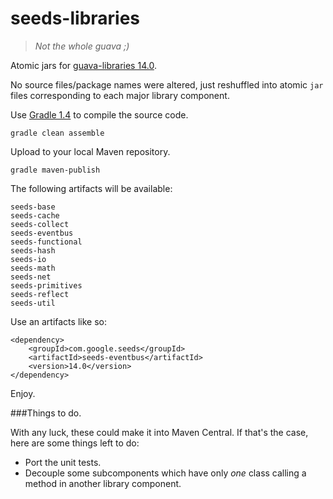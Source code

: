 seeds-libraries
===============

> *Not the whole guava ;)*

Atomic jars for [guava-libraries 14.0](https://code.google.com/p/guava-libraries/wiki/Release14). 

No source files/package names were altered, just reshuffled into atomic `jar` files corresponding to each major library component.

Use [Gradle 1.4](http://gradle.org "Gradle 1.4") to compile the source code.

    gradle clean assemble

Upload to your local Maven repository.

    gradle maven-publish

The following artifacts will be available:

    seeds-base
    seeds-cache
    seeds-collect
    seeds-eventbus
    seeds-functional
    seeds-hash
    seeds-io
    seeds-math
    seeds-net
    seeds-primitives
    seeds-reflect
    seeds-util

Use an artifacts like so:

    <dependency>
        <groupId>com.google.seeds</groupId>
        <artifactId>seeds-eventbus</artifactId>
        <version>14.0</version>
    </dependency>

Enjoy.

###Things to do.

With any luck, these could make it into Maven Central. If that's the case, here are some things left to do:

- Port the unit tests.
- Decouple some subcomponents which have only *one* class calling a method in another library component.